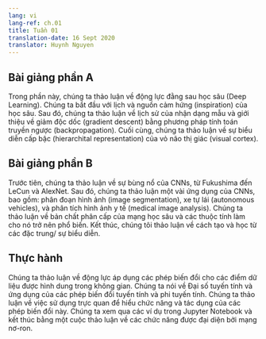 ```yaml
---
lang: vi
lang-ref: ch.01
title: Tuần 01
translation-date: 16 Sept 2020
translator: Huynh Nguyen
---
```



## Bài giảng phần A

Trong phần này, chúng ta thảo luận về động lực đằng sau học sâu (Deep Learning). Chúng ta bắt đầu với lịch và nguồn cảm hứng (inspiration) của học sâu. Sau đó, chúng ta thảo luận về lịch sử của nhận dạng mẫu và giới thiệu về giảm độc dốc (gradient descent) bằng phương pháp tính toán truyền ngược (backpropagation). Cuối cùng, chúng ta thảo luận về sự biểu diễn cấp bậc (hierarchital representation) của vỏ não thị giác (visual cortex).


## Bài giảng phần B

Trước tiên, chúng ta thảo luận về sự bùng nổ của CNNs, từ Fukushima đến LeCun và AlexNet. Sau đó, chúng ta thảo luận một vài ứng dụng của CNNs, bao gồm: phân đoạn hình ảnh (image segmentation), xe tự lái (autonomous vehicles), và phân tích hình ảnh y tế (medical image analysis). Chúng ta thảo luận về bản chất phân cấp của mạng học sâu và các thuộc tính làm cho nó trở nên phổ biến. Kết thúc, chúng tôi thảo luận về cách tạo và học từ các đặc trung/ sự biểu diễn.


## Thực hành

Chúng ta thảo luận về động lực áp dụng các phép biến đổi cho các điểm dữ liệu được hình dung trong không gian. Chúng ta nói về Đại số tuyến tính và ứng dụng của các phép biến đổi tuyến tính và phi tuyến tính. Chúng ta thảo luận về việc sử dụng trực quan để hiểu chức năng và tác dụng của các phép biến đổi này. Chúng ta xem qua các ví dụ trong Jupyter Notebook và kết thúc bằng một cuộc thảo luận về các chức năng được đại diện bởi mạng nơ-ron.
